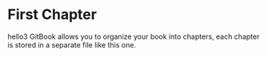# First Chapter

hello3 GitBook allows you to organize your book into chapters, each chapter is stored in a separate file like this one.
